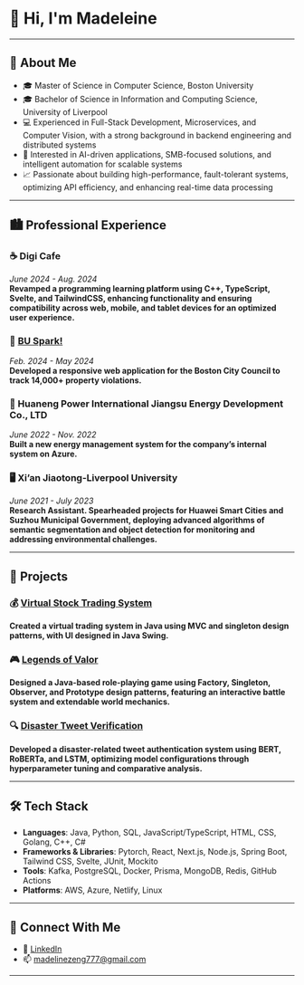 # 👋 Hi, I'm Madeleine  

---

## 🚀 About Me  
- 🎓 Master of Science in Computer Science, Boston University
- 🎓 Bachelor of Science in Information and Computing Science, University of Liverpool
- 💻 Experienced in Full-Stack Development, Microservices, and Computer Vision, with a strong background in backend engineering and distributed systems
- 🌱 Interested in AI-driven applications, SMB-focused solutions, and intelligent automation for scalable systems
- 📈 Passionate about building high-performance, fault-tolerant systems, optimizing API efficiency, and enhancing real-time data processing

---

## 🏙️ Professional Experience  

### ☕ Digi Cafe
*June 2024 - Aug. 2024*  
**Revamped a programming learning platform using C++, TypeScript, Svelte, and TailwindCSS, enhancing functionality and ensuring compatibility across web, mobile, and tablet devices for an optimized user experience.**  

### 🔰 [BU Spark!](https://github.com/aivanyk/se-bad-landlords/tree/badlandlords-v2)
*Feb. 2024 - May 2024*  
**Developed a responsive web application for the Boston City Council to track 14,000+ property violations.**

### 🔋 Huaneng Power International Jiangsu Energy Development Co., LTD
*June 2022 - Nov. 2022*  
**Built a new energy management system for the company’s internal system on Azure.**

### 🖥️ Xi’an Jiaotong-Liverpool University  
*June 2021 - July 2023*  
**Research Assistant. Spearheaded projects for Huawei Smart Cities and Suzhou Municipal Government, deploying advanced algorithms of semantic segmentation and object detection for monitoring and addressing environmental challenges.**  

--- 

## 📂 Projects  
### 💰 **[Virtual Stock Trading System](https://github.com/Naserien/Virtual-Stock-Trading-System)**
**Created a virtual trading system in Java using MVC and singleton design patterns, with UI designed in Java Swing.**  

### 🎮 **[Legends of Valor](https://github.com/Naserien/Legends-of-Valor)**
**Designed a Java-based role-playing game using Factory, Singleton, Observer, and Prototype design patterns, featuring an interactive battle system and extendable world mechanics.**

### 🔍 **[Disaster Tweet Verification](https://github.com/Naserien/CS505/tree/main)**
**Developed a disaster-related tweet authentication system using BERT, RoBERTa, and LSTM, optimizing model configurations through hyperparameter tuning and comparative analysis.**

---

## 🛠️ Tech Stack  

- **Languages**: Java, Python, SQL, JavaScript/TypeScript, HTML, CSS, Golang, C++, C#  
- **Frameworks & Libraries**: Pytorch, React, Next.js, Node.js, Spring Boot, Tailwind CSS, Svelte, JUnit, Mockito  
- **Tools**: Kafka, PostgreSQL, Docker, Prisma, MongoDB, Redis, GitHub Actions  
- **Platforms**: AWS, Azure, Netlify, Linux

---

## 🤝 Connect With Me  

- 💼 [LinkedIn](https://www.linkedin.com/in/madeline-zeng-77652626b/)  
- 📫 [madelinezeng777@gmail.com](mailto:madelinezeng777@gmail.com)  


---
